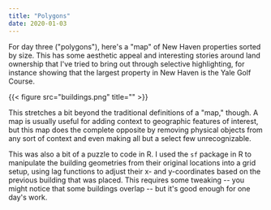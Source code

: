 ```yaml
---
title: "Polygons"
date: 2020-01-03
---
```


For day three ("polygons"), here's a "map" of New Haven properties sorted by size. This has some aesthetic appeal and interesting stories around land ownership that I've tried to bring out through selective highlighting, for instance showing that the largest property in New Haven is the Yale Golf Course. 

{{< figure src="buildings.png" title="" >}}

This stretches a bit beyond the traditional definitions of a "map," though. A map is usually useful for adding context to geographic features of interest, but this map does the complete opposite by removing physical objects from any sort of context and even making all but a select few unrecognizable.

This was also a bit of a puzzle to code in R. I used the `sf` package in R to manipulate the building geometries from their original locations into a grid setup, using lag functions to adjust their x- and y-coordinates based on the previous building that was placed. This requires some tweaking -- you might notice that some buildings overlap -- but it's good enough for one day's work. 


